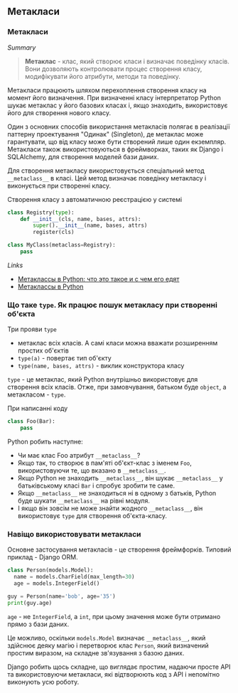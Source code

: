 ## Метакласи

### Метакласи

*Summary*
> **Метаклас** - клас, який створює класи і визначає поведінку класів. Вони дозволяють контролювати процес створення класу, модифікувати його атрибути, методи та поведінку. 

Метакласи працюють шляхом перехоплення створення класу на момент його визначення. При визначенні класу інтерпретатор Python шукає метаклас у його базових класах і, якщо знаходить, використовує його для створення нового класу.

Один з основних способів використання метакласів полягає в реалізації паттерну проектування "Одинак" (Singleton), де метаклас може гарантувати, що від класу може бути створений лише один екземпляр. Метакласи також використовуються в фреймворках, таких як Django і SQLAlchemy, для створення моделей бази даних.

Для створення метакласу використовується спеціальний метод `__metaclass__` в класі. Цей метод визначає поведінку метакласу і виконується при створенні класу.

Створення класу з автоматичною реєстрацією у системі

```python
class Registry(type):
    def __init__(cls, name, bases, attrs):
        super().__init__(name, bases, attrs)
        register(cls)

class MyClass(metaclass=Registry):
    pass
```

*Links*

- [Метаклассы в Python: что это такое и с чем его едят](https://proglib.io/p/metaclasses-in-python/)
- [Метаклассы в Python](https://habr.com/ru/post/145835/)


### Що таке `type`. Як працює пошук метакласу при створенні об'єкта

Три прояви `type`
- метаклас всіх класів. А самі класи можна вважати розширенням простих об'єктів
- `type(a)` - повертає тип об'єкту
- `type(name, bases, attrs)` - виклик конструктора класу

`type` - це метаклас, який Python внутрішньо використовує для створення всіх класів. Отже, при замовчування, батьком буде `object`, а метакласом - `type`.

При написанні коду

```python
class Foo(Bar):
	pass
```

Python робить наступне:
- Чи має клас Foo атрибут `__metaclass__`?
- Якщо так, то створює в пам'яті об'єкт-клас з іменем `Foo`, використовуючи те, що вказано в `__metaclass__`.
- Якщо Python не знаходить `__metaclass__`, він шукає `__metaclass__` у батьківському класі `Bar` і спробує зробити те саме.
- Якщо `__metaclass__` не знаходиться ні в одному з батьків, Python буде шукати `__metaclass__` на рівні модуля.
- І якщо він зовсім не може знайти жодного `__metaclass__`, він використовує `type` для створення об'єкта-класу.


### Навіщо використовувати метакласи

Основне застосування метакласів - це створення фреймфорків. Типовий приклад - Django ORM.

```python
class Person(models.Model):
  name = models.CharField(max_length=30)
  age = models.IntegerField()

guy = Person(name='bob', age='35')
print(guy.age)
```

`age` - не `IntegerField`, а `int`, при цьому значення може бути отримано прямо з бази даних.

Це можливо, оскільки `models.Model` визначає `__metaclass__`, який здійснює деяку магію і перетворює клас `Person`, який визначений простим виразом, на складне зв'язування з базою даних.

Django робить щось складне, що виглядає простим, надаючи просте API та використовуючи метакласи, які відтворюють код з API і непомітно виконують усю роботу.

